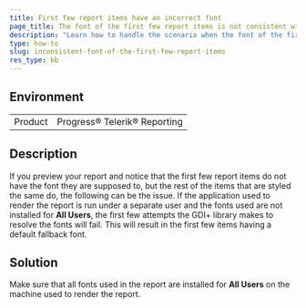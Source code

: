```yaml
---
title: First few report items have an incorrect font
page_title: The font of the first few report items is not consistent with the rest
description: "Learn how to handle the scenario when the font of the first few report items is different from the rest, even though they use the same font and style."
type: how-to
slug: inconsistent-font-of-the-first-few-report-items
res_type: kb
---
```


## Environment

<table>
	<tbody>
		<tr>
			<td>Product</td>
			<td>Progress® Telerik® Reporting</td>
		</tr>
	</tbody>
</table>

## Description

If you preview your report and notice that the first few report items do not have the font they are supposed to, but the rest of the items that are styled the same do, the following can be the issue.
If the application used to render the report is run under a separate user and the fonts used are not installed for **All Users**, the first few attempts the GDI+ library makes to resolve the fonts will fail. This will result in the first few items having a default fallback font.

## Solution 

Make sure that all fonts used in the report are installed for **All Users** on the machine used to render the report.